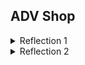 ## ADV Shop

<details>
<summary>Reflection 1</summary>

## Clean Code Principles and Secure Coding Practices

### Clean code

1. Meaningful Names  
   Salah satu penerapan prinsip tersebut terdapat pada file `ProductRepository.java`.

    ```java
    private List<Product> productData = new ArrayList<>();
    ```

    ArrayList tersebut memiliki nama yang mendeskripsikan data apa yang disimpan didalamnya, yaitu Product.

2. Function  
   Salah satu penerapan prinsip tersebut terdapat pada file `ProductController.java`.

    ```java
    @PostMapping("/product/delete/{productId}")
    public String deleteProduct(@PathVariable String productId) {
        service.deleteById(productId);
        return "redirect:/product/list";
    }
    ```

    Fungsi tersebut memiliki nama yang deskriptif. Fungsi tersebut juga hanya melakukan satu hal, yaitu menghapus product.

3. Comments  
   Salah satu penerapan prinsip tersebut terdapat pada file `HomePageFunctionalTest.java`.

    ```java
    /**
     * The port number assigned to the running application during test execution. * Set automatically during each test run by Spring Framework's test context. */
    @LocalServerPort
    private int serverPort;
    ```

    Comment tersebut memberikan informasi tambahan mengenai variabel `serverPort`, yaitu bahwa variabel tersebut menyimpan port number untuk testing.

4. Objects and Data Structure  
   Salah satu penerapan prinsip tersebut terdapat pada file `Product.java`.
    ```java
    @Getter @Setter
    public class Product {
        private String productId;
        private String productName;
        private int productQuantity;
    }
    ```
    Setiap atribut bertipe private sehingga setiap variabel bersifat independen. Setiap atribut tersebut hanya dapat diakses melalui fungsi getter dan setter.

### Secure Coding

Kode saya barulah mengimplementasikan testing untuk memenuhi prinsip secure coding. Testing tersebut terdiri dari 2 jenis, yaitu unit testing dan functional testing.

## Mistake in my code

- Kode saya masih belum mengimplementasikan error handling yang baik. Peningkatan yang bisa saya lakukan adalah dengan mengimplemntasikan error handling sesuai standar terutama pada fungsi-fungsi seperti create, edit, dan delete product.

- Cara saya menerapkan ID untuk product masih sangat tidak efektif yang berakibat ke algoritma untuk mencari product menggunakan ID juga tidak efektif. Peningkatan yang bisa saya lakukan adalah menggunakan ID generator kemudian menyimpan data product di database, bukan di ArrayList.

- Kode saya belum menerapkan validasi input. Peningkatan yang bisa saya lakukan adalah menerapkan validasi input ketika user create dan edit product.

</details>

<details>
<summary>Reflection 2</summary>

1.  - Untuk saat ini, saya belum terlalu merasakan suatu hal positif dari menulis unit test. Hal ini karena saya belum merasakan langsung manfaat dari adanya test tersebut. Namun, saya merasa kode saya akan lebih aman dari error ketika mengalami perubahan. 
    - Jumlah unit test yang perlu dibuat untuk satu class bergantung pada kompleksitas class tersebut. Semakin kompleks suatu class, maka semakin banyak unit test yang harus dibuat.
    - Suatu unit tests dikatakan cukup untuk memverifikasi suatu program ketika semua kemungkinan skenario dari program kita telah dihandle oleh suatu unit test.
    - 100% code coverage tidak menjamin bahwa kode kita bebas dari error atau bug. 100% code coverage hanya berarti seluruh bagian kode kita telah dites. Namun suatu bagian kode bisa memiliki beberapa skenario. Bisa saja terdapat kemungkinan skenario yang tidak ditangani oleh test kita.

2. Menurut saya kode tersebut jadi kurang bersih karena terdapat redundansi kode. Selain itu, jika suatu saat kita perlu melakukan perubahan pada setup prosedur, maka kita perlu melakukan dua kali perubahan. Untuk meningkatkan kode tersebut, kita dapat menempatkan test untuk menghitung jumlah item pada product list di file yang sama sehingga kita tidak perlu menjalankan prosedur setup dua kali.

</details>
